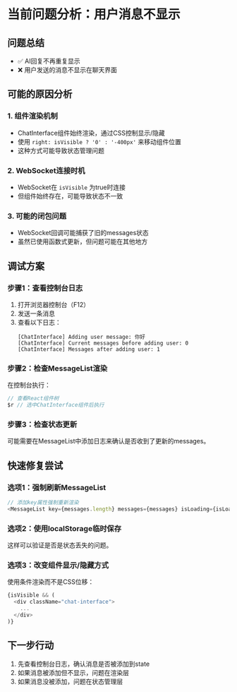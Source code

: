 # 当前问题分析：用户消息不显示

## 问题总结
- ✅ AI回复不再重复显示
- ❌ 用户发送的消息不显示在聊天界面

## 可能的原因分析

### 1. 组件渲染机制
- ChatInterface组件始终渲染，通过CSS控制显示/隐藏
- 使用 `right: isVisible ? '0' : '-400px'` 来移动组件位置
- 这种方式可能导致状态管理问题

### 2. WebSocket连接时机
- WebSocket在 `isVisible` 为true时连接
- 但组件始终存在，可能导致状态不一致

### 3. 可能的闭包问题
- WebSocket回调可能捕获了旧的messages状态
- 虽然已使用函数式更新，但问题可能在其他地方

## 调试方案

### 步骤1：查看控制台日志
1. 打开浏览器控制台（F12）
2. 发送一条消息
3. 查看以下日志：
   ```
   [ChatInterface] Adding user message: 你好
   [ChatInterface] Current messages before adding user: 0
   [ChatInterface] Messages after adding user: 1
   ```

### 步骤2：检查MessageList渲染
在控制台执行：
```javascript
// 查看React组件树
$r // 选中ChatInterface组件后执行
```

### 步骤3：检查状态更新
可能需要在MessageList中添加日志来确认是否收到了更新的messages。

## 快速修复尝试

### 选项1：强制刷新MessageList
```javascript
// 添加key属性强制重新渲染
<MessageList key={messages.length} messages={messages} isLoading={isLoading} />
```

### 选项2：使用localStorage临时保存
这样可以验证是否是状态丢失的问题。

### 选项3：改变组件显示/隐藏方式
使用条件渲染而不是CSS位移：
```javascript
{isVisible && (
  <div className="chat-interface">
    ...
  </div>
)}
```

## 下一步行动
1. 先查看控制台日志，确认消息是否被添加到state
2. 如果消息被添加但不显示，问题在渲染层
3. 如果消息没被添加，问题在状态管理层 